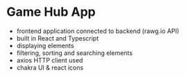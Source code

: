# Game Hub App

- frontend application connected to backend (rawg.io API)
- built in React and Typescript
- displaying elements
- filtering, sorting and searching elements
- axios HTTP client used
- chakra UI & react icons